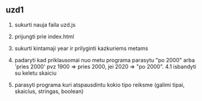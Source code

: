 ## uzd1

1. sukurti nauja faila uzd.js
2. prijungti prie index.html
3. sukurti kintamaji year ir prilyginti kazkuriems metams
4. padaryti kad priklausomai nuo metu programa parasytu "po 2000" arba 'pries 2000'
   pvz 1900 => pries 2000, jei 2020 => "po 2000".
   4.1 isbandyti su keletu skaiciu

5. parasyti programa kuri atspausdintu kokio tipo reiksme (galimi tipai, skaicius, stringas, boolean)
